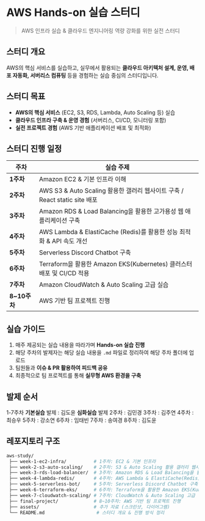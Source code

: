 # AWS Hands-on 실습 스터디
> AWS 인프라 실습 & 클라우드 엔지니어링 역량 강화를 위한 실전 스터디  

## 스터디 개요
AWS의 핵심 서비스를 실습하고, 실무에서 활용되는 **클라우드 아키텍처 설계, 운영, 배포 자동화, 서버리스 컴퓨팅** 등을 경험하는 실습 중심의 스터디입니다.  

## 스터디 목표
- **AWS의 핵심 서비스** (EC2, S3, RDS, Lambda, Auto Scaling 등) 실습  
- **클라우드 인프라 구축 & 운영 경험** (서버리스, CI/CD, 모니터링 포함)  
- **실전 프로젝트 경험** (AWS 기반 애플리케이션 배포 및 최적화)  

## 스터디 진행 일정
| 주차  | 실습 주제 |
|------|--------------------------------------------|
| **1주차** | Amazon EC2 & 기본 인프라 이해 |
| **2주차** | AWS S3 & Auto Scaling 활용한 갤러리 웹사이트 구축 / React static site 배포 |
| **3주차** | Amazon RDS & Load Balancing을 활용한 고가용성 웹 애플리케이션 구축 |
| **4주차** | AWS Lambda & ElastiCache (Redis)를 활용한 성능 최적화 & API 속도 개선 |
| **5주차** | Serverless Discord Chatbot 구축 |
| **6주차** | Terraform을 활용한 Amazon EKS(Kubernetes) 클러스터 배포 및 CI/CD 적용 |
| **7주차** | Amazon CloudWatch & Auto Scaling 고급 실습 |
| **8~10주차** | AWS 기반 팀 프로젝트 진행 |

## 실습 가이드
1. 매주 제공되는 실습 내용을 따라가며 **Hands-on 실습 진행**  
2. 해당 주차의 발제자는 해당 실습 내용을 `.md` 파일로 정리하여 해당 주차 폴더에 업로드  
3. 팀원들과 **이슈 & PR 활용하여 피드백 공유**  
4. 최종적으로 팀 프로젝트를 통해 **실무형 AWS 환경을 구축**

## 발제 순서
1-7주차 **기본실습** 발제 : 김도윤
**심화실습** 발제
2주차 : 김민경
3주차 : 김주연
4주차 : 최승우
5주차 : 강소연
6주차 : 임태빈
7주차 : 송여경
8주차 : 김도윤


## 레포지토리 구조
```bash
aws-study/
 ├── week-1-ec2-infra/          # 1주차: EC2 & 기본 인프라
 ├── week-2-s3-auto-scaling/    # 2주차: S3 & Auto Scaling 활용 갤러리 웹사이트 구축 / React static site 배포
 ├── week-3-rds-load-balancer/  # 3주차: Amazon RDS & Load Balancing을 활용한 고가용성 웹 애플리케이션 구축
 ├── week-4-lambda-redis/       # 4주차: AWS Lambda & ElastiCache(Redis) 활용한 성능 최적화
 ├── week-5-serverless-bot/     # 5주차: Serverless Discord Chatbot 구축 (Lambda + API Gateway + SNS)
 ├── week-6-terraform-eks/      # 6주차: Terraform을 활용한 Amazon EKS(Kubernetes) 배포 및 CI/CD 구축
 ├── week-7-cloudwatch-scaling/ # 7주차: CloudWatch & Auto Scaling 고급 실습
 ├── final-project/             # 8~10주차: AWS 기반 팀 프로젝트 진행
 ├── assets/                    # 추가 자료 (스크린샷, 다이어그램)
 └── README.md                   # 스터디 개요 & 진행 방식 정리

